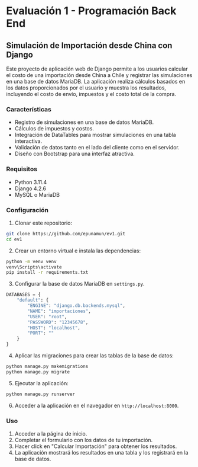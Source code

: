 # Evaluación 1 - Programación Back End
## Simulación de Importación desde China con Django

Este proyecto de aplicación web de Django permite a los usuarios calcular el costo de una importación desde China a Chile y registrar las simulaciones en una base de datos MariaDB. La aplicación realiza cálculos basados en los datos proporcionados por el usuario y muestra los resultados, incluyendo el costo de envío, impuestos y el costo total de la compra.

### Características

- Registro de simulaciones en una base de datos MariaDB.
- Cálculos de impuestos y costos.
- Integración de DataTables para mostrar simulaciones en una tabla interactiva.
- Validación de datos tanto en el lado del cliente como en el servidor.
- Diseño con Bootstrap para una interfaz atractiva.

### Requisitos

- Python 3.11.4
- Django 4.2.6
- MySQL o MariaDB

### Configuración

1. Clonar este repositorio:

```bash
git clone https://github.com/epunamun/ev1.git
cd ev1
```


2. Crear un entorno virtual e instala las dependencias:
```bash
python -m venv venv
venv\Scripts\activate
pip install -r requirements.txt
```

3. Configurar la base de datos MariaDB en `settings.py`.
```python
DATABASES = {
    "default": {
        "ENGINE": "django.db.backends.mysql",
        "NAME": "importaciones",
        "USER": "root",
        "PASSWORD": "12345678",
        "HOST": "localhost",
        "PORT": ""
    }
}
``` 

4. Aplicar las migraciones para crear las tablas de la base de datos:

```bash
python manage.py makemigrations
python manage.py migrate
```

5. Ejecutar la aplicación:
   
```bash
python manage.py runserver
```


6. Acceder a la aplicación en el navegador en `http://localhost:8000`.

### Uso

1. Acceder a la página de inicio.
2. Completar el formulario con los datos de tu importación.
3. Hacer click en "Calcular Importación" para obtener los resultados.
4. La aplicación mostrará los resultados en una tabla y los registrará en la base de datos.